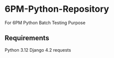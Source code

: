 # 6PM-Python-Repository
For 6PM Python Batch Testing Purpose

## Requirements
Python 3.12
Django 4.2
requests

